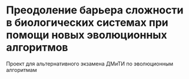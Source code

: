 # Преодоление барьера сложности в биологических системах при помощи новых эволюционных алгоритмов
Проект для альтернативного экзамена ДМиТИ по эволюционным алгоритмам
